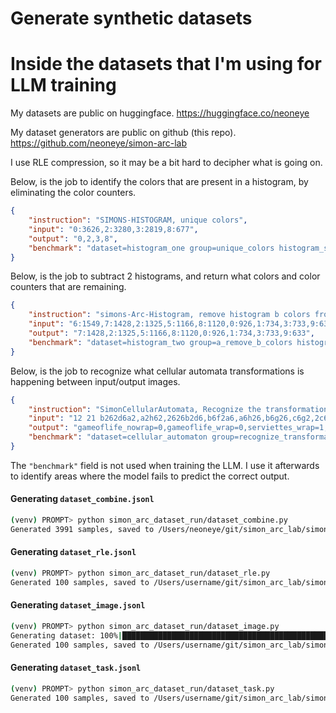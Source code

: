 # Generate synthetic datasets

# Inside the datasets that I'm using for LLM training

My datasets are public on huggingface.
https://huggingface.co/neoneye

My dataset generators are public on github (this repo).
https://github.com/neoneye/simon-arc-lab

I use RLE compression, so it may be a bit hard to decipher what is going on.

Below, is the job to identify the colors that are present in a histogram, by eliminating the color counters.

```json
{
    "instruction": "SIMONS-HISTOGRAM, unique colors", 
    "input": "0:3626,2:3280,3:2819,8:677", 
    "output": "0,2,3,8", 
    "benchmark": "dataset=histogram_one group=unique_colors histogram_size=e"
}
```

Below, is the job to subtract 2 histograms, and return what colors and color counters that are remaining.

```json
{
    "instruction": "simons-Arc-Histogram, remove histogram b colors from histogram a", 
    "input": "6:1549,7:1428,2:1325,5:1166,8:1120,0:926,1:734,3:733,9:633\n4:1524,6:97", 
    "output": "7:1428,2:1325,5:1166,8:1120,0:926,1:734,3:733,9:633", 
    "benchmark": "dataset=histogram_two group=a_remove_b_colors histogram_size=e"
}
```

Below, is the job to recognize what cellular automata transformations is happening between input/output images.

```json
{
    "instruction": "SimonCellularAutomata, Recognize the transformation. gameoflife_nowrap,gameoflife_wrap,serviettes_wrap,maze_wrap", 
    "input": "12 21 b262d6a2,a2h62,2626b2d6,b6f2a6,a6h26,b6g26,c6g2,2c6b2b62,a2b6b2b62,a2b6a2a6262,62b6a26b26,c6f26,6j2,i262,d26b2a62,b2g62,b2c62a6a2,b2b6b26a2,a2b6c2a62,i262,h26a2\n12 21 d6d2a6,a6d2b626,6262b6d2,6a2f6a2,j62,a62g62,2a62g6,62a62c62a6,a6262b62626,a6262b62b6,26262e62,c2f62,6,,h6a26,c6f26,b62a626a2a6,b6262b62a6,b6a2f6,6,", 
    "output": "gameoflife_nowrap=0,gameoflife_wrap=0,serviettes_wrap=1,maze_wrap=0", 
    "benchmark": "dataset=cellular_automaton group=recognize_transformation ca_step=1 image_width=medium image_height=large"
}
```

The `"benchmark"` field is not used when training the LLM. I use it afterwards to identify areas where the model fails to predict the correct output.


#### Generating `dataset_combine.jsonl`

```bash
(venv) PROMPT> python simon_arc_dataset_run/dataset_combine.py
Generated 3991 samples, saved to /Users/neoneye/git/simon_arc_lab/simon_arc_dataset_run/dataset_combine.jsonl, file size: 13385405 bytes.
```

#### Generating `dataset_rle.jsonl`

```bash
(venv) PROMPT> python simon_arc_dataset_run/dataset_rle.py
Generated 100 samples, saved to /Users/username/git/simon_arc_lab/simon_arc_dataset_run/dataset_rle.jsonl, file size: 18741 bytes.
```

#### Generating `dataset_image.jsonl`

```bash
(venv) PROMPT> python simon_arc_dataset_run/dataset_image.py
Generating dataset: 100%|████████████████████████████████████████████████████████████████████| 100/100 [00:00<00:00, 2041.10sample/s]
Generated 100 samples, saved to /Users/username/git/simon_arc_lab/simon_arc_dataset_run/dataset_image.jsonl, file size: 37949 bytes.
```

#### Generating `dataset_task.jsonl`

```bash
(venv) PROMPT> python simon_arc_dataset_run/dataset_task.py
Generated 100 samples, saved to /Users/username/git/simon_arc_lab/simon_arc_dataset_run/dataset_task.jsonl, file size: 41290 bytes.
```
